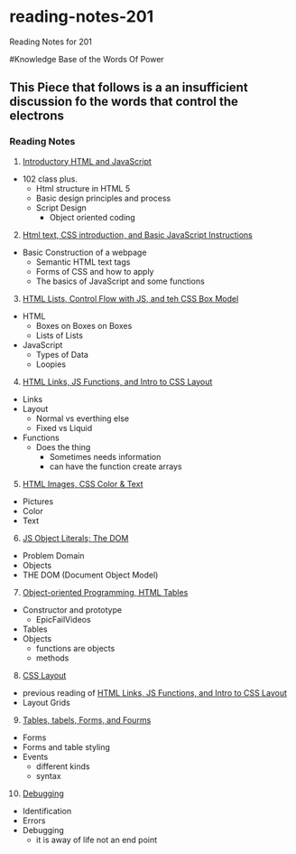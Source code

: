 # reading-notes-201
Reading Notes for 201

#Knowledge Base of the Words Of Power
## This Piece that follows is a an insufficient discussion fo the words that control the electrons

### Reading Notes
1. [Introductory HTML and JavaScript](class-01.md)
 - 102 class plus.
   - Html structure in HTML 5
   - Basic design principles and process
   - Script Design
     - Object oriented coding
  
2. [Html text, CSS introduction, and Basic JavaScript Instructions](class-02.md)
 - Basic Construction of a webpage
   - Semantic HTML text tags
   - Forms of CSS and how to apply
   - The basics of JavaScript and some functions

3. [HTML Lists, Control Flow with JS, and teh CSS Box Model](class-03.md)
  - HTML
    - Boxes on Boxes on Boxes
    - Lists of Lists
  - JavaScript
    - Types of Data
    - Loopies

4. [HTML Links, JS Functions, and Intro to CSS Layout](class-04.md)
- Links
- Layout
  - Normal vs everthing else
  - Fixed vs Liquid
- Functions
  - Does the thing
    - Sometimes needs information
    - can have the function create arrays

5. [HTML Images, CSS Color & Text](class-05.md)
- Pictures
- Color
- Text

6. [JS Object Literals; The DOM](class-06.md)
- Problem Domain
- Objects
- THE DOM (Document Object Model)

7. [Object-oriented Programming, HTML Tables](class-07.md)
- Constructor and prototype
  - EpicFailVideos
- Tables
- Objects
  - functions are objects
  - methods

8. [CSS Layout](class-08.md)
- previous reading of [HTML Links, JS Functions, and Intro to CSS Layout](class-04.md)
- Layout Grids

9. [Tables, tabels, Forms, and Fourms](class-09.md)
- Forms
- Forms and table styling
- Events
  - different kinds
  - syntax

10. [Debugging](class-10.md)
- Identification
- Errors
- Debugging
  - it is away of life not an end point

